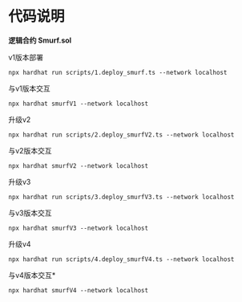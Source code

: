 # 代码说明

**逻辑合约 Smurf.sol**

v1版本部署
```shell
npx hardhat run scripts/1.deploy_smurf.ts --network localhost
```
与v1版本交互
```shell
npx hardhat smurfV1 --network localhost
```
升级v2
```shell
npx hardhat run scripts/2.deploy_smurfV2.ts --network localhost
```
与v2版本交互
```shell
npx hardhat smurfV2 --network localhost
```

升级v3
```shell
npx hardhat run scripts/3.deploy_smurfV3.ts --network localhost
```
与v3版本交互
```shell
npx hardhat smurfV3 --network localhost
```

升级v4
```shell
npx hardhat run scripts/4.deploy_smurfV4.ts --network localhost
```
与v4版本交互*
```shell
npx hardhat smurfV4 --network localhost
```
